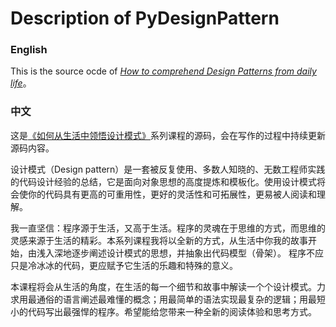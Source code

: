 # Description of PyDesignPattern

### English
This is the source ocde of [*How to comprehend Design Patterns from daily life*]((http://gitbook.cn/gitchat/column/5a1c24de28554541fbc8f2e8))。

### 中文
这是[《如何从生活中领悟设计模式》](http://gitbook.cn/gitchat/column/5a1c24de28554541fbc8f2e8)系列课程的源码，会在写作的过程中持续更新源码内容。

设计模式（Design pattern）是一套被反复使用、多数人知晓的、无数工程师实践的代码设计经验的总结，它是面向对象思想的高度提炼和模板化。使用设计模式将会使你的代码具有更高的可重用性，更好的灵活性和可拓展性，更易被人阅读和理解。

我一直坚信：程序源于生活，又高于生活。程序的灵魂在于思维的方式，而思维的灵感来源于生活的精彩。本系列课程我将以全新的方式，从生活中你我的故事开始，由浅入深地逐步阐述设计模式的思想，并抽象出代码模型（骨架）。 程序不应只是冷冰冰的代码，更应赋予它生活的乐趣和特殊的意义。

本课程将会从生活的角度，在生活的每一个细节和故事中解读一个个设计模式。力求用最通俗的语言阐述最难懂的概念；用最简单的语法实现最复杂的逻辑；用最短小的代码写出最强悍的程序。希望能给您带来一种全新的阅读体验和思考方式。
